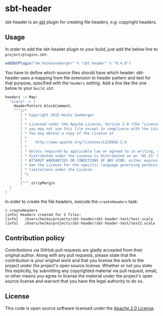 # sbt-header #

sbt-header is an [sbt](http://www.scala-sbt.org) plugin for creating file headers, e.g. copyright headers.

## Usage

In order to add the sbt-header plugin to your build, just add the below line to `project/plugins.sbt`:

``` scala
addSbtPlugin("de.heikoseeberger" % "sbt-header" % "0.4.0")
```

You have to define which source files should have which header: sbt-header uses a mapping from file extension to
header pattern and text for that purpose, specified with the `headers` setting. Add a line like the one below
to your `build.sbt`:

``` scala
headers := Map(
  "scala" -> (
    HeaderPattern.blockComment,
    """|/*
       | * Copyright 2015 Heiko Seeberger
       | *
       | * Licensed under the Apache License, Version 2.0 (the "License");
       | * you may not use this file except in compliance with the License.
       | * You may obtain a copy of the License at
       | *
       | *    http://www.apache.org/licenses/LICENSE-2.0
       | *
       | * Unless required by applicable law or agreed to in writing, software
       | * distributed under the License is distributed on an "AS IS" BASIS,
       | * WITHOUT WARRANTIES OR CONDITIONS OF ANY KIND, either express or implied.
       | * See the License for the specific language governing permissions and
       | * limitations under the License.
       | */
       |
       |""".stripMargin
  )
)
```

In order to create the file headers, execute the `createHeaders` task:

```
> createHeaders
[info] Headers created for 2 files:
[info]   /Users/heiko/projects/sbt-header/sbt-header-test/test.scala
[info]   /Users/heiko/projects/sbt-header/sbt-header-test/test2.scala
```

## Contribution policy ##

Contributions via GitHub pull requests are gladly accepted from their original author. Along with any pull requests, please state that the contribution is your original work and that you license the work to the project under the project's open source license. Whether or not you state this explicitly, by submitting any copyrighted material via pull request, email, or other means you agree to license the material under the project's open source license and warrant that you have the legal authority to do so.

## License ##

This code is open source software licensed under the [Apache 2.0 License]("http://www.apache.org/licenses/LICENSE-2.0.html").
